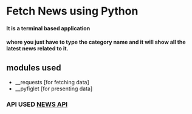 # Fetch News using Python

#### It is a terminal based application 
#### where you just have to type the category name and it will show all the latest news related to it.


## modules used
- __requests  [for fetching data]
- __pyfiglet  [for presenting data]

### API USED <a href='https://newsapi.org/docs/get-started'>NEWS API</a>
